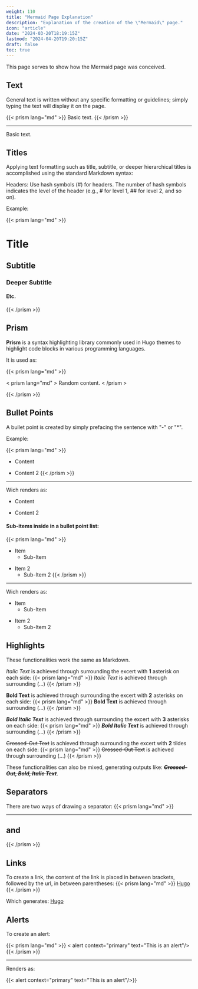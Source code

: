 ```yaml
---
weight: 110
title: "Mermaid Page Explanation"
description: "Explanation of the creation of the \"Mermaid\" page."
icon: "article"
date: "2024-03-20T18:19:15Z"
lastmod: "2024-04-20T19:20:15Z"
draft: false
toc: true
---
```


This page serves to show how the Mermaid page was conceived. 

## Text

General text is written without any specific formatting or guidelines; simply typing the text will display it on the page.

{{< prism lang="md" >}}
Basic text.
{{< /prism >}}

---

Basic text.

## Titles

Applying text formatting such as title, subtitle, or deeper hierarchical titles is accomplished using the standard Markdown syntax:

Headers: Use hash symbols (#) for headers. The number of hash symbols indicates the level of the header (e.g., # for level 1, ## for level 2, and so on).

Example:

{{< prism lang="md" >}}
# Title
## Subtitle
### Deeper Subtitle
#### Etc.
{{< /prism >}}

## Prism 

**Prism** is a syntax highlighting library commonly used in Hugo themes to highlight code blocks in various programming languages.

It is used as:

{{< prism lang="md" >}}

< prism lang="md" >
Random content.
< /prism >

{{< /prism >}}


## Bullet Points

A bullet point is created by simply prefacing the sentence with "-" or "*".

Example:

{{< prism lang="md" >}}
- Content 

* Content 2 
{{< /prism >}}

---

Wich renders as:

- Content 

* Content 2 

#### Sub-items inside in a bullet point list:

{{< prism lang="md" >}}
- Item
    - Sub-Item
* Item 2
    - Sub-Item 2
{{< /prism >}}

---

Wich renders as:

- Item
    - Sub-Item
* Item 2
    - Sub-Item 2

## Highlights

These functionalities work the same as Markdown.

*Italic Text* is achieved through surrounding the excert with **1** asterisk on each side:
{{< prism lang="md" >}}
*Italic Text* is achieved through surrounding (...)
{{< /prism >}}

**Bold Text** is achieved through surrounding the excert with **2** asterisks on each side:
{{< prism lang="md" >}}
**Bold Text** is achieved through surrounding (...)
{{< /prism >}}

***Bold Italic Text*** is achieved through surrounding the excert with **3** asterisks on each side:
{{< prism lang="md" >}}
***Bold Italic Text*** is achieved through surrounding (...)
{{< /prism >}}

~~Crossed-Out Text~~ is achieved through surrounding the excert with **2** tildes on each side:
{{< prism lang="md" >}}
~~Crossed-Out Text~~ is achieved through surrounding (...)
{{< /prism >}}

These functionalities can also be mixed, generating outputs like: ***~~Crossed-Out, Bold, Italic Text~~***.

## Separators

There are two ways of drawing a separator:
{{< prism lang="md" >}}
***
and
---
{{< /prism >}}

## Links

To create a link, the content of the link is placed in between brackets, followed by the url, in between parentheses:
{{< prism lang="md" >}}
[Hugo](https://gohugo.io)
{{< /prism >}}

Which generates: [Hugo](https://gohugo.io)

## Alerts

To create an alert:

{{< prism lang="md" >}}
< alert context="primary" text="This is an alert"/>
{{< /prism >}}

---

Renders as:

{{< alert context="primary" text="This is an alert"/>}}


